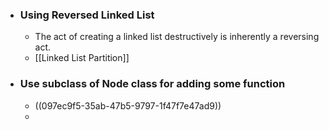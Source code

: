 - ### Using Reversed Linked List
	- The act of creating a linked list destructively is inherently a reversing act.
	- [[Linked List Partition]]
- ### Use subclass of Node class for adding some function
	- ((097ec9f5-35ab-47b5-9797-1f47f7e47ad9))
	-